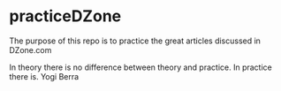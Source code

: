 # practiceDZone
The purpose of this repo is to practice the great articles discussed in DZone.com

In theory there is no difference between theory and practice. In practice there is. Yogi Berra
